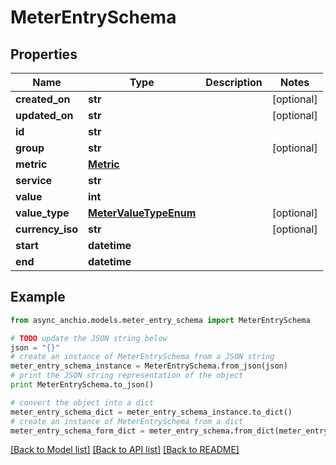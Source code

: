 # MeterEntrySchema


## Properties

Name | Type | Description | Notes
------------ | ------------- | ------------- | -------------
**created_on** | **str** |  | [optional] 
**updated_on** | **str** |  | [optional] 
**id** | **str** |  | 
**group** | **str** |  | [optional] 
**metric** | [**Metric**](Metric.md) |  | 
**service** | **str** |  | 
**value** | **int** |  | 
**value_type** | [**MeterValueTypeEnum**](MeterValueTypeEnum.md) |  | [optional] 
**currency_iso** | **str** |  | [optional] 
**start** | **datetime** |  | 
**end** | **datetime** |  | 

## Example

```python
from async_anchio.models.meter_entry_schema import MeterEntrySchema

# TODO update the JSON string below
json = "{}"
# create an instance of MeterEntrySchema from a JSON string
meter_entry_schema_instance = MeterEntrySchema.from_json(json)
# print the JSON string representation of the object
print MeterEntrySchema.to_json()

# convert the object into a dict
meter_entry_schema_dict = meter_entry_schema_instance.to_dict()
# create an instance of MeterEntrySchema from a dict
meter_entry_schema_form_dict = meter_entry_schema.from_dict(meter_entry_schema_dict)
```
[[Back to Model list]](../README.md#documentation-for-models) [[Back to API list]](../README.md#documentation-for-api-endpoints) [[Back to README]](../README.md)


